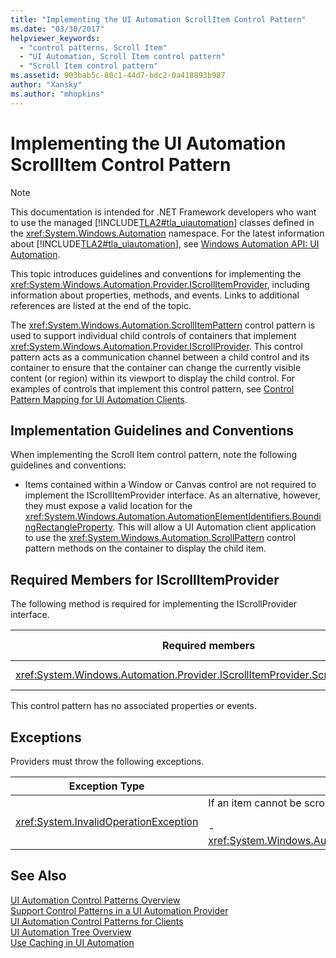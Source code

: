```yaml
---
title: "Implementing the UI Automation ScrollItem Control Pattern"
ms.date: "03/30/2017"
helpviewer_keywords: 
  - "control patterns, Scroll Item"
  - "UI Automation, Scroll Item control pattern"
  - "Scroll Item control pattern"
ms.assetid: 903bab5c-80c1-44d7-bdc2-0a418893b987
author: "Xansky"
ms.author: "mhopkins"
---
```

# Implementing the UI Automation ScrollItem Control Pattern
> [!NOTE]
>  This documentation is intended for .NET Framework developers who want to use the managed [!INCLUDE[TLA2#tla_uiautomation](../../../includes/tla2sharptla-uiautomation-md.md)] classes defined in the <xref:System.Windows.Automation> namespace. For the latest information about [!INCLUDE[TLA2#tla_uiautomation](../../../includes/tla2sharptla-uiautomation-md.md)], see [Windows Automation API: UI Automation](https://go.microsoft.com/fwlink/?LinkID=156746).  
  
 This topic introduces guidelines and conventions for implementing the <xref:System.Windows.Automation.Provider.IScrollItemProvider>, including information about properties, methods, and events. Links to additional references are listed at the end of the topic.  
  
 The <xref:System.Windows.Automation.ScrollItemPattern> control pattern is used to support individual child controls of containers that implement <xref:System.Windows.Automation.Provider.IScrollProvider>. This control pattern acts as a communication channel between a child control and its container to ensure that the container can change the currently visible content (or region) within its viewport to display the child control. For examples of controls that implement this control pattern, see [Control Pattern Mapping for UI Automation Clients](../../../docs/framework/ui-automation/control-pattern-mapping-for-ui-automation-clients.md).  
  
<a name="Implementation_Guidelines_and_Conventions"></a>   
## Implementation Guidelines and Conventions  
 When implementing the Scroll Item control pattern, note the following guidelines and conventions:  
  
-   Items contained within a Window or Canvas control are not required to implement the IScrollItemProvider interface. As an alternative, however, they must expose a valid location for the <xref:System.Windows.Automation.AutomationElementIdentifiers.BoundingRectangleProperty>. This will allow a UI Automation client application to use the <xref:System.Windows.Automation.ScrollPattern> control pattern methods on the container to display the child item.  
  
<a name="Required_Members_for_IScrollItemProvider"></a>   
## Required Members for IScrollItemProvider  
 The following method is required for implementing the IScrollProvider interface.  
  
|Required members|Member type|Notes|  
|----------------------|-----------------|-----------|  
|<xref:System.Windows.Automation.Provider.IScrollItemProvider.ScrollIntoView%2A>|-   Method|None|  
  
 This control pattern has no associated properties or events.  
  
<a name="Exceptions"></a>   
## Exceptions  
 Providers must throw the following exceptions.  
  
|Exception Type|Condition|  
|--------------------|---------------|  
|<xref:System.InvalidOperationException>|If an item cannot be scrolled into view:<br /><br /> -   <xref:System.Windows.Automation.ScrollItemPattern.ScrollIntoView%2A>|  
  
## See Also  
 [UI Automation Control Patterns Overview](../../../docs/framework/ui-automation/ui-automation-control-patterns-overview.md)  
 [Support Control Patterns in a UI Automation Provider](../../../docs/framework/ui-automation/support-control-patterns-in-a-ui-automation-provider.md)  
 [UI Automation Control Patterns for Clients](../../../docs/framework/ui-automation/ui-automation-control-patterns-for-clients.md)  
 [UI Automation Tree Overview](../../../docs/framework/ui-automation/ui-automation-tree-overview.md)  
 [Use Caching in UI Automation](../../../docs/framework/ui-automation/use-caching-in-ui-automation.md)
